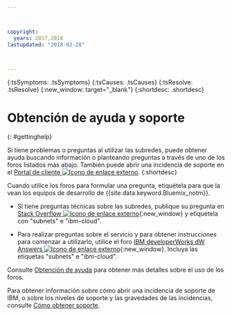 ```yaml
---



copyright:
  years: 2017,2018
lastupdated: "2018-02-28"



---
```


<!-- Common attributes used in the template are defined as follows: -->
{:tsSymptoms: .tsSymptoms} 
{:tsCauses: .tsCauses} 
{:tsResolve: .tsResolve} 
{:new_window: target="_blank"}
{:shortdesc: .shortdesc}

<!-- # {{site.data.keyword.blockstorageshort}} troubleshooting
{: #ts} -->
<!-- Provide an appropriate ID above -->

<!-- IN PROGRESS - AUDIENCE BLUE, STAGING ONLY -->


<!-- This is the template for troubleshooting topics.  -->

<!-- The short description section should include the service long name and "Bluemix" for search optimization. Example short description: -->

<!-- Add a heading and content for how to get help and support. Use this template for beta and GA services:  -->
# Obtención de ayuda y soporte 
{: #gettinghelp}

Si tiene problemas o preguntas al utilizar las subredes, puede obtener ayuda buscando información o planteando preguntas a través de uno de los foros listados más abajo. También puede abrir una incidencia de soporte en el [Portal de cliente ![Icono de enlace externo](../../icons/launch-glyph.svg "Icono de enlace externo")](https://control.softlayer.com/).
{:shortdesc}

Cuando utilice los foros para formular una pregunta, etiquétela para que la vean los equipos de desarrollo de {{site.data.keyword.Bluemix_notm}}.
<!--Insert the appropriate Stack Overflow tag for your service for <block-storage> in URL and text below:  -->
* Si tiene preguntas técnicas sobre las subredes, publique su pregunta en [Stack Overflow ![Icono de enlace externo](../../icons/launch-glyph.svg "Icono de enlace externo")](https://stackoverflow.com/search?q=subnets+ibm-cloud){:new_window} y etiquétela con "subnets" e "ibm-cloud".
<!--Insert the appropriate dW Answers tag for your service for <service_keyword> in URL below:  -->
* Para realizar preguntas sobre el servicio y para obtener instrucciones para comenzar a utilizarlo, utilice el foro [IBM developerWorks dW Answers ![Icono de enlace externo](../../icons/launch-glyph.svg "Icono de enlace externo")](https://developer.ibm.com/answers/topics/subnets.html?smartspace=ibm-cloud){:new_window}. Incluya las etiquetas "subnets" e "ibm-cloud".

Consulte [Obtención de ayuda](https://console.bluemix.net/docs/support/index.html#getting-help) para obtener más detalles sobre el uso de los foros.

Para obtener información sobre cómo abrir una incidencia de soporte de IBM, o sobre los niveles de soporte y las gravedades de las incidencias, consulte [Cómo obtener soporte](https://console.bluemix.net/docs/support/index.html#contacting-support).

